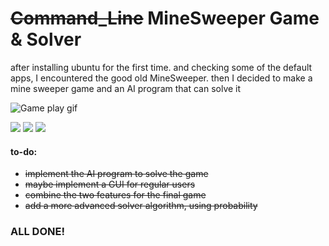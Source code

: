 # <s>Command_Line</s> MineSweeper Game & Solver

after installing ubuntu for the first time. 
and checking some of the default apps, I encountered the good old MineSweeper. then I decided to make a mine sweeper game and an AI program that can solve it

![Game play gif](https://github.com/mohab99/Mine_Sweeper_Solver/blob/main/imgs/GamePlay.gif)

<img src="https://github.com/mohab99/Mine_Sweeper_Solver/blob/main/imgs/screen_shot4.png"/>
<img src="https://github.com/mohab99/Mine_Sweeper_Solver/blob/main/imgs/screen_shot3.png"/>
<img src="https://github.com/mohab99/Mine_Sweeper_Solver/blob/main/imgs/screen_shot2.png"/>


#### to-do:

- <s>implement the AI program to solve the game</s>
- <s>maybe implement a GUI for regular users</s>
- <s>combine the two features for the final game</s>
- <s>add a more advanced solver algorithm, using probability</s>

### ALL DONE!

